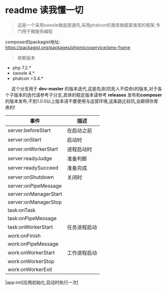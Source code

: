 # readme 读我懂一切
> 这是一个采用swoole做底层通讯,采用phalcon的类库做框架类库的框架,专门用于微服务编程

composer的packagist地址:
 https://packagist.org/packages/phpmicroservice/pms-frame


> 依赖版本
* php 7.2.*
* swoole 4.*
* phalcon  >3.4.*

&nbsp;&nbsp;&nbsp;&nbsp;&nbsp;这个分支用于 **dev-master** 的版本迭代,这是先进(坑死人不偿命)的版本,对于各个子版本的迭代请参考子分支,具体的稳定版本请参考 **releases** 发布和**composer**的版本发布,不到1.0.0以上版本请不要使用与运营环境,这条路比较坑,会颠得你胃疼的!

|事件|描述|
|-|-|
|server:beforeStart|在启动之前|
|server:onStart|启动时|
|server:onWorkerStart|进程启动时|
|server:readyJudge|准备判断|
|server:readySucceed|准备完成|
|server:onShutdown|关闭时|
|server:onPipeMessage||
|server:onManagerStart||
|server:onManagerStop||
|task:onTask||
|task:onPipeMessage||
|task:onWorkerStart|任务进程启动|
|work:onFinish||
|work:onPipeMessage||
|work:onWorkerStart|工作进程启动|
|work:onWorkerStop||
|work:onWorkerExit||

|app:init|应用初始化,启动时执行一次|
